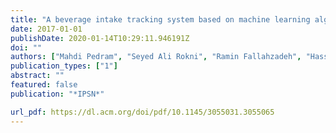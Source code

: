 ```yaml
---
title: "A beverage intake tracking system based on machine learning algorithms, and ultrasonic and color sensors: poster abstract"
date: 2017-01-01
publishDate: 2020-01-14T10:29:11.946191Z
doi: ""
authors: ["Mahdi Pedram", "Seyed Ali Rokni", "Ramin Fallahzadeh", "Hassan Ghasemzadeh"]
publication_types: ["1"]
abstract: ""
featured: false
publication: "*IPSN*"

url_pdf: https://dl.acm.org/doi/pdf/10.1145/3055031.3055065
---
```


